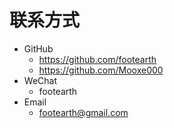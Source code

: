 # 联系方式

* GitHub
  * https://github.com/footearth
  * https://github.com/Mooxe000
* WeChat
  * footearth
* Email
  * footearth@gmail.com
